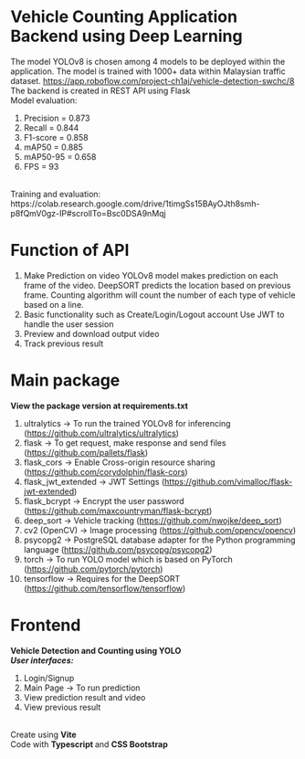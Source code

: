 # Vehicle Counting Application Backend using Deep Learning
The model YOLOv8 is chosen among 4 models to be deployed within the application. The model is trained with 1000+ data within Malaysian traffic dataset. https://app.roboflow.com/project-ch1aj/vehicle-detection-swchc/8
<br> The backend is created in REST API using Flask
<br>
Model evaluation:
1. Precision = 0.873
2. Recall = 0.844
3. F1-score = 0.858
4. mAP50 = 0.885
5. mAP50-95 = 0.658
6. FPS = 93
<br>
Training and evaluation: https://colab.research.google.com/drive/1timgSs15BAyOJth8smh-p8fQmV0gz-IP#scrollTo=Bsc0DSA9nMqj

# Function of API
1. Make Prediction on video
   YOLOv8 model makes prediction on each frame of the video.
   DeepSORT predicts the location based on previous frame.
   Counting algorithm will count the number of each type of vehicle based on a line.
2. Basic functionality such as Create/Login/Logout account
   Use JWT to handle the user session
3. Preview and download output video
4. Track previous result
# Main package
**View the package version at requirements.txt**
1. ultralytics -> To run the trained YOLOv8 for inferencing (https://github.com/ultralytics/ultralytics)
2. flask -> To get request, make response and send files (https://github.com/pallets/flask)
3. flask_cors -> Enable Cross-origin resource sharing (https://github.com/corydolphin/flask-cors)
4. flask_jwt_extended -> JWT Settings (https://github.com/vimalloc/flask-jwt-extended)
5. flask_bcrypt -> Encrypt the user password (https://github.com/maxcountryman/flask-bcrypt)
6. deep_sort -> Vehicle tracking (https://github.com/nwojke/deep_sort)
7. cv2 (OpenCV) -> Image processing (https://github.com/opencv/opencv)
8. psycopg2 -> PostgreSQL database adapter for the Python programming language (https://github.com/psycopg/psycopg2)
9. torch -> To run YOLO model which is based on PyTorch (https://github.com/pytorch/pytorch)
10. tensorflow -> Requires for the DeepSORT (https://github.com/tensorflow/tensorflow)

# Frontend
**Vehicle Detection and Counting using YOLO** <br>
***User interfaces:***
1. Login/Signup
2. Main Page -> To run prediction
3. View prediction result and video
4. View previous result
<br>
Create using <strong>Vite</strong><br>
Code with <strong> Typescript </strong> and <strong> CSS Bootstrap </strong>

